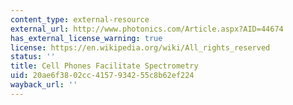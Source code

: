 ```yaml
---
content_type: external-resource
external_url: http://www.photonics.com/Article.aspx?AID=44674
has_external_license_warning: true
license: https://en.wikipedia.org/wiki/All_rights_reserved
status: ''
title: Cell Phones Facilitate Spectrometry
uid: 20ae6f38-02cc-4157-9342-55c8b62ef224
wayback_url: ''
---
```

